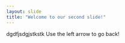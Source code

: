 ```yaml
---
layout: slide
title: "Welcome to our second slide!"
---
```

dgdfjsdgjstkstk
Use the left arrow to go back!
